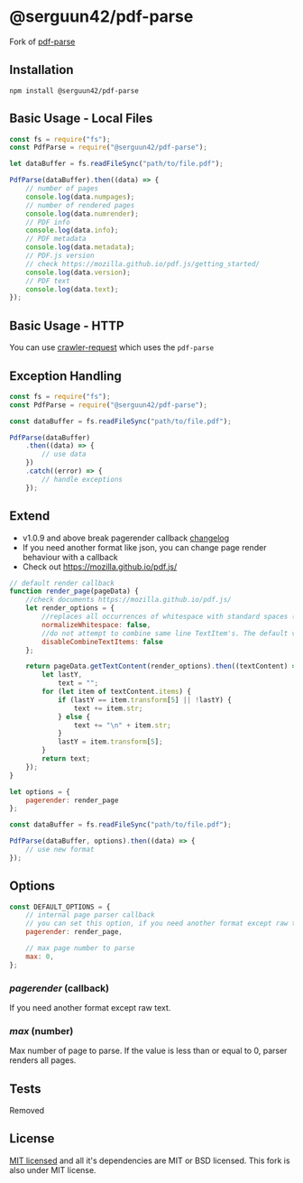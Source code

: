 # @serguun42/pdf-parse

Fork of [pdf-parse](https://www.npmjs.com/package/pdf-parse)

## Installation

`npm install @serguun42/pdf-parse`

## Basic Usage - Local Files

```js
const fs = require("fs");
const PdfParse = require("@serguun42/pdf-parse");

let dataBuffer = fs.readFileSync("path/to/file.pdf");

PdfParse(dataBuffer).then((data) => {
	// number of pages
	console.log(data.numpages);
	// number of rendered pages
	console.log(data.numrender);
	// PDF info
	console.log(data.info);
	// PDF metadata
	console.log(data.metadata);
	// PDF.js version
	// check https://mozilla.github.io/pdf.js/getting_started/
	console.log(data.version);
	// PDF text
	console.log(data.text);
});
```

## Basic Usage - HTTP

You can use [crawler-request](https://www.npmjs.com/package/crawler-request) which uses the `pdf-parse`

## Exception Handling

```js
const fs = require("fs");
const PdfParse = require("@serguun42/pdf-parse");

const dataBuffer = fs.readFileSync("path/to/file.pdf");

PdfParse(dataBuffer)
	.then((data) => {
		// use data
	})
	.catch((error) => {
		// handle exceptions
	});
```

## Extend

-   v1.0.9 and above break pagerender callback [changelog](https://github.com/serguun42/pdf-parse/blob/master/CHANGELOG.md)
-   If you need another format like json, you can change page render behaviour with a callback
-   Check out https://mozilla.github.io/pdf.js/

```js
// default render callback
function render_page(pageData) {
	//check documents https://mozilla.github.io/pdf.js/
	let render_options = {
		//replaces all occurrences of whitespace with standard spaces (0x20). The default value is `false`.
		normalizeWhitespace: false,
		//do not attempt to combine same line TextItem's. The default value is `false`.
		disableCombineTextItems: false
	};

	return pageData.getTextContent(render_options).then((textContent) => {
		let lastY,
			text = "";
		for (let item of textContent.items) {
			if (lastY == item.transform[5] || !lastY) {
				text += item.str;
			} else {
				text += "\n" + item.str;
			}
			lastY = item.transform[5];
		}
		return text;
	});
}

let options = {
	pagerender: render_page
};

const dataBuffer = fs.readFileSync("path/to/file.pdf");

PdfParse(dataBuffer, options).then((data) => {
	// use new format
});
```

## Options

```js
const DEFAULT_OPTIONS = {
	// internal page parser callback
	// you can set this option, if you need another format except raw text
	pagerender: render_page,

	// max page number to parse
	max: 0,
};
```

### _pagerender_ (callback)

If you need another format except raw text.

### _max_ (number)

Max number of page to parse. If the value is less than or equal to 0, parser renders all pages.

## Tests

Removed

## License

[MIT licensed](https://gitlab.com/autokent/pdf-parse/blob/master/LICENSE) and all it's dependencies are MIT or BSD licensed.
This fork is also under MIT license.
